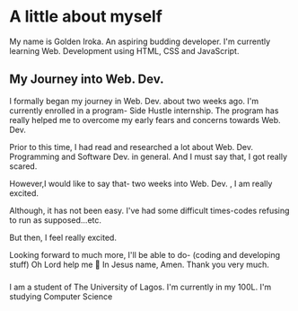 # A little about myself
My name is Golden Iroka.
An aspiring budding developer.
I'm currently learning Web. Development using
HTML, CSS and JavaScript.

## My Journey into Web. Dev.
I formally began my journey in Web. Dev. about two weeks
ago. I'm currently enrolled in a program-
Side Hustle internship.
The program has really helped me to overcome
my early fears and concerns towards Web. Dev.

Prior to this time, I had read and researched a lot about
 Web. Dev. Programming and Software Dev. in general. And I must say that, I got really scared.

However,I would like to say that- two weeks into Web. Dev. ,
I am really excited.

Although, it has not been easy.
I've had some difficult times-codes
refusing to run as supposed...etc.

But then, I feel really excited.

Looking forward to much more, I'll be able to do- (coding and developing stuff)
Oh Lord help me 🙏
In Jesus name, Amen.
Thank you very much.

###
I am a student of The University of Lagos. 
I'm currently in my 100L. I'm studying Computer Science
